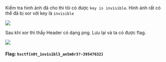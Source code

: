Kiểm tra hình ảnh đã cho thì tôi có được `key is invisible`.
Hình ảnh rất có thể đã bị xor với key là `invisible`

![](https://i.imgur.com/WZCzezS.png)

Sau khi xor thì thấy Header có dạng png. Lưu lại và ta có được flag.

![](https://i.imgur.com/ymelfmk.png)

#### Flag: `hsctf{n0t_1nv1s1bl3_an5m0r3?-39547632}`
